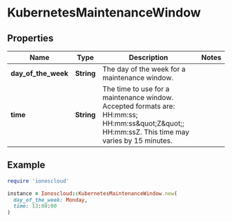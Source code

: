 # KubernetesMaintenanceWindow

## Properties

| Name | Type | Description | Notes |
| ---- | ---- | ----------- | ----- |
| **day_of_the_week** | **String** | The day of the week for a maintenance window. |  |
| **time** | **String** | The time to use for a maintenance window. Accepted formats are: HH:mm:ss; HH:mm:ss\&quot;Z\&quot;; HH:mm:ssZ. This time may varies by 15 minutes. |  |

## Example

```ruby
require 'ionoscloud'

instance = Ionoscloud::KubernetesMaintenanceWindow.new(
  day_of_the_week: Monday,
  time: 13:00:00
)
```

